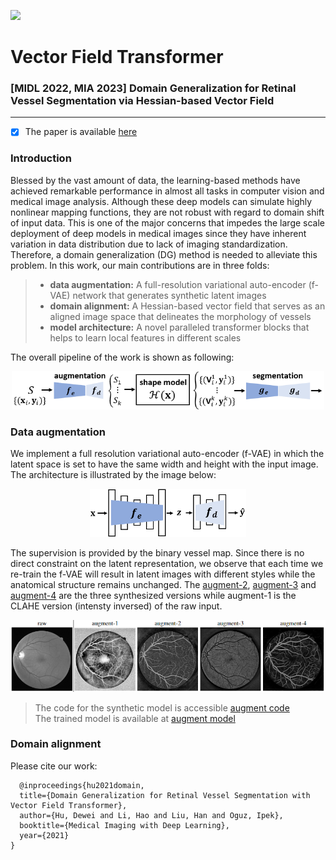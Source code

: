 ![](https://img.shields.io/badge/Language-python-brightgreen.svg)
# Vector Field Transformer
### [MIDL 2022, MIA 2023] Domain Generalization for Retinal Vessel Segmentation via Hessian-based Vector Field 
---
- [x] The paper is available [here](https://openreview.net/pdf?id=mB_V8ThxY8Z)

### Introduction
Blessed by the vast amount of data, the learning-based methods have achieved remarkable performance in almost all tasks in computer vision and medical image analysis. Although these deep models can simulate highly nonlinear mapping functions, they are not robust with regard to domain shift of input data. This is one of the major concerns that impedes the large scale deployment of deep models in medical images since they have inherent variation in data distribution due to lack of imaging standardization. Therefore, a domain generalization (DG) method is needed to alleviate this problem. In this work, our main contributions are in three folds:
>- **data augmentation:** A full-resolution variational auto-encoder (f-VAE) network that generates synthetic latent images
>- **domain alignment:** A Hessian-based vector field that serves as an aligned image space that delineates the morphology of vessels
>- **model architecture:** A novel paralleled transformer blocks that helps to learn local features in different scales

The overall pipeline of the work is shown as following:
<p align="center">
  <img src="/assets/pipeline.png" alt="drawing" width="500"/>
</p>

### Data augmentation
We implement a full resolution variational auto-encoder (f-VAE) in which the latent space is set to have the same width and height with the input image. The architecture is illustrated by the image below:
<p align="center">
  <img src="/assets/augment_network.png" alt="drawing" width="250"/>
</p>

The supervision is provided by the binary vessel map. Since there is no direct constraint on the latent representation, we observe that each time we re-train the f-VAE will result in latent images with different styles while the anatomical structure remains unchanged. The <ins>augment-2</ins>, <ins>augment-3</ins> and <ins>augment-4</ins> are the three synthesized versions while augment-1 is the CLAHE version (intensty inversed) of the raw input.
<p align="center">
  <img src="/assets/aug_results.png" alt="drawing" width="700"/>
</p>

> The code for the synthetic model is accessible [augment code](https://github.com/MedICL-VU/Vector-Field-Transformer/tree/main/src/augmentation)  
> The trained model is available at [augment model](https://github.com/MedICL-VU/Vector-Field-Transformer/tree/main/models)

### Domain alignment


Please cite our work:
```
  @inproceedings{hu2021domain,
  title={Domain Generalization for Retinal Vessel Segmentation with Vector Field Transformer},
  author={Hu, Dewei and Li, Hao and Liu, Han and Oguz, Ipek},
  booktitle={Medical Imaging with Deep Learning},
  year={2021}
}
```

